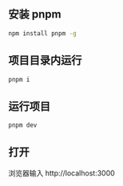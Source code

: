 ## 安装 pnpm

```bash
npm install pnpm -g
```

## 项目目录内运行

```bash
pnpm i
```

## 运行项目

```bash
pnpm dev
```

## 打开

浏览器输入 http://localhost:3000
